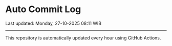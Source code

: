 # Auto Commit Log

Last updated: Monday, 27-10-2025 08:11 WIB

---

This repository is automatically updated every hour using GitHub Actions.
